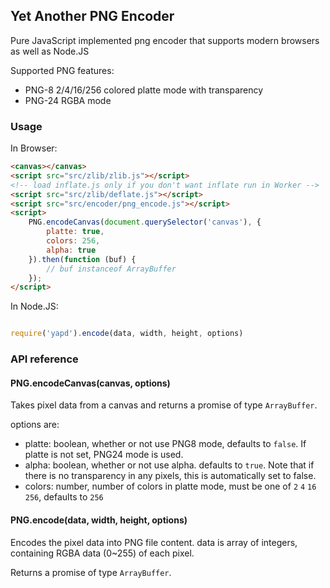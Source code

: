 ## Yet Another PNG Encoder

Pure JavaScript implemented png encoder that supports modern browsers as well as Node.JS

Supported PNG features:

  - PNG-8 2/4/16/256 colored platte mode with transparency
  - PNG-24 RGBA mode

### Usage

In Browser:

```html
<canvas></canvas>
<script src="src/zlib/zlib.js"></script>
<!-- load inflate.js only if you don't want inflate run in Worker -->
<script src="src/zlib/deflate.js"></script>
<script src="src/encoder/png_encode.js"></script>
<script>
	PNG.encodeCanvas(document.querySelector('canvas'), {
		platte: true,
		colors: 256,
		alpha: true
	}).then(function (buf) {
		// buf instanceof ArrayBuffer
	});
</script>
```

In Node.JS:

```js

require('yapd').encode(data, width, height, options)
```

### API reference

#### PNG.encodeCanvas(canvas, options)

Takes pixel data from a canvas and returns a promise of type `ArrayBuffer`.

options are:

  - platte: boolean, whether or not use PNG8 mode, defaults to `false`. If platte is not set, PNG24 mode is used.
  - alpha: boolean, whether or not use alpha. defaults to `true`. Note that if there is no transparency in any pixels, 
  this is automatically set to false.
  - colors: number, number of colors in platte mode, must be one of `2` `4` `16` `256`, defaults to `256` 

#### PNG.encode(data, width, height, options)

Encodes the pixel data into PNG file content. data is array of integers, containing RGBA data (0~255) of each pixel.

Returns a promise of type `ArrayBuffer`.